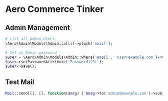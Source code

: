 # Aero Commerce Tinker

## Admin Management

```php
# List all Admin Users
\Aero\Admin\Models\Admin::all()->pluck('email');

# Set an Admin password
$user = \Aero\Admin\Models\Admin::where('email', 'user@example.com')->firstOrFail();
$user->setPasswordAttribute('Password123!');
$user->save();
```

## Test Mail
```php
Mail::send([], [], function($msg) { $msg->to('admin@example.com')->subject('Test Mail')->setBody('test mail'); });
```
